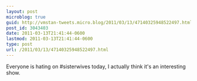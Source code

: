 ```yaml
---
layout: post
microblog: true
guid: http://vmstan-tweets.micro.blog/2011/03/13/47140325948522497.html
post_id: 3043403
date: 2011-03-13T21:41:44-0600
lastmod: 2011-03-13T21:41:44-0600
type: post
url: /2011/03/13/47140325948522497.html
---
```

Everyone is hating on #sisterwives today, I actually think it's an interesting show.
